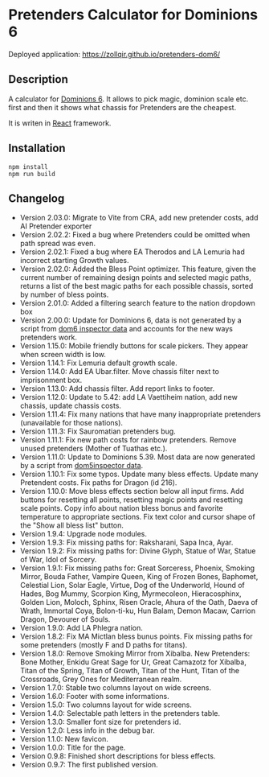 # Pretenders Calculator for Dominions 6

Deployed application: https://zollqir.github.io/pretenders-dom6/

## Description

A calculator for [Dominions 6](http://www.illwinter.com/dom6/). It allows to pick magic, dominion scale etc. first and then it shows what chassis for Pretenders are the cheapest.

It is writen in [React](https://reactjs.org/) framework.

## Installation

```
npm install
npm run build
```

## Changelog

- Version 2.03.0: Migrate to Vite from CRA, add new pretender costs, add AI Pretender exporter
- Version 2.02.2: Fixed a bug where Pretenders could be omitted when path spread was even.
- Version 2.02.1: Fixed a bug where EA Therodos and LA Lemuria had incorrect starting Growth values.
- Version 2.02.0: Added the Bless Point optimizer. This feature, given the current number of remaining design points and selected magic paths, returns a list of the best magic paths for each possible chassis, sorted by number of bless points.
- Version 2.01.0: Added a filtering search feature to the nation dropdown box
- Version 2.00.0: Update for Dominions 6, data is not generated by a script from [dom6 inspector data](https://github.com/larzm42/dom6inspector/tree/gh-pages/gamedata) and accounts for the new ways pretenders work.
- Version 1.15.0: Mobile friendly buttons for scale pickers. They appear when screen width is low.
- Version 1.14.1: Fix Lemuria default growth scale.
- Version 1.14.0: Add EA Ubar.filter. Move chassis filter next to imprisonment box.
- Version 1.13.0: Add chassis filter. Add report links to footer.
- Version 1.12.0: Update to 5.42: add LA Vaettiheim nation, add new chassis, update chassis costs.
- Version 1.11.4: Fix many nations that have many inappropriate pretenders (unavailable for those nations).
- Version 1.11.3: Fix Sauromatian pretenders bug.
- Version 1.11.1: Fix new path costs for rainbow pretenders. Remove unused pretenders (Mother of Tuathas etc.).
- Version 1.11.0: Update to Dominions 5.39. Most data are now generated by a script from [dom5inspector data](https://github.com/larzm42/dom5inspector/tree/gh-pages/gamedata).
- Version 1.10.1: Fix some typos. Update many bless effects. Update many Pretendent costs. Fix paths for Dragon (id 216).
- Version 1.10.0: Move bless effects section below all input firms. Add buttons for resetting all points, resetting magic points and resetting scale points. Copy info about nation bless bonus and favorite temperature to appropriate sections. Fix text color and cursor shape of the "Show all bless list" button.
- Version 1.9.4: Upgrade node modules.
- Version 1.9.3: Fix missing paths for: Raksharani, Sapa Inca, Ayar.
- Version 1.9.2: Fix missing paths for: Divine Glyph, Statue of War, Statue of War, Idol of Sorcery.
- Version 1.9.1: Fix missing paths for: Great Sorceress, Phoenix, Smoking Mirror, Bouda Father, Vampire Queen, King of Frozen Bones, Baphomet, Celestial Lion, Solar Eagle, Virtue, Dog of the Underworld, Hound of Hades, Bog Mummy, Scorpion King, Myrmecoleon, Hieracosphinx, Golden Lion, Moloch, Sphinx, Risen Oracle, Ahura of the Oath, Daeva of Wrath, Immortal Coya, Bolon-ti-ku, Hun Balam, Demon Macaw, Carrion Dragon, Devourer of Souls.
- Version 1.9.0: Add LA Phlegra nation.
- Version 1.8.2: Fix MA Mictlan bless bunus points. Fix missing paths for some pretenders (mostly F and D paths for titans).
- Version 1.8.0: Remove Smoking Mirror from Xibalba. New Pretenders: Bone Mother, Enkidu Great Sage for Ur, Great Camazotz for Xibalba, Titan of the Spring, Titan of Growth, Titan of the Hunt, Titan of the Crossroads, Grey Ones for Mediterranean realm.
- Version 1.7.0: Stable two columns layout on wide screens.
- Version 1.6.0: Footer with some informations.
- Version 1.5.0: Two columns layout for wide screens.
- Version 1.4.0: Selectable path letters in the pretenders table.
- Version 1.3.0: Smaller font size for pretenders id.
- Version 1.2.0: Less info in the debug bar.
- Version 1.1.0: New favicon.
- Version 1.0.0: Title for the page.
- Version 0.9.8: Finished short descriptions for bless effects.
- Version 0.9.7: The first published version.
